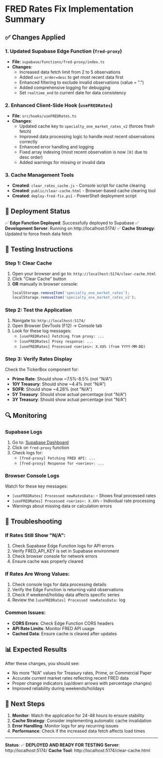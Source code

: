 # FRED Rates Fix Implementation Summary

## ✅ Changes Applied

### 1. Updated Supabase Edge Function (`fred-proxy`)
- **File**: `supabase/functions/fred-proxy/index.ts`
- **Changes**:
  - Increased data fetch limit from 2 to 5 observations
  - Added `sort_order=desc` to get most recent data first
  - Enhanced filtering to exclude invalid observations (value = ".")
  - Added comprehensive logging for debugging
  - Set `realtime_end` to current date for data consistency

### 2. Enhanced Client-Side Hook (`useFREDRates`)
- **File**: `src/hooks/useFREDRates.ts`
- **Changes**:
  - Updated cache key to `specialty_one_market_rates_v2` (forces fresh fetch)
  - Improved data processing logic to handle most recent observations correctly
  - Enhanced error handling and logging
  - Fixed array indexing (most recent observation is now `[0]` due to desc order)
  - Added warnings for missing or invalid data

### 3. Cache Management Tools
- **Created**: `clear_rates_cache.js` - Console script for cache clearing
- **Created**: `public/clear-cache.html` - Browser-based cache clearing tool
- **Created**: `deploy-fred-fix.ps1` - PowerShell deployment script

## 🚀 Deployment Status

✅ **Edge Function Deployed**: Successfully deployed to Supabase
✅ **Development Server**: Running on http://localhost:5174/
✅ **Cache Strategy**: Updated to force fresh data fetch

## 🧪 Testing Instructions

### Step 1: Clear Cache
1. Open your browser and go to: `http://localhost:5174/clear-cache.html`
2. Click "Clear Cache" button
3. **OR** manually in browser console:
   ```javascript
   localStorage.removeItem('specialty_one_market_rates');
   localStorage.removeItem('specialty_one_market_rates_v2');
   ```

### Step 2: Test the Application
1. Navigate to: `http://localhost:5174/`
2. Open Browser DevTools (F12) → Console tab
3. Look for these log messages:
   - `[useFREDRates] Fetching from proxy: ...`
   - `[useFREDRates] Proxy response: ...`
   - `[useFREDRates] Processed <series>: X.XX% (from YYYY-MM-DD)`

### Step 3: Verify Rates Display
Check the TickerBox component for:
- **Prime Rate**: Should show ~7.5%-8.5% (not "N/A")
- **10Y Treasury**: Should show ~4.4% (not "N/A")
- **SOFR**: Should show ~4.28% (not "N/A")
- **5Y Treasury**: Should show actual percentage (not "N/A")
- **3Y Treasury**: Should show actual percentage (not "N/A")

## 🔍 Monitoring

### Supabase Logs
1. Go to: [Supabase Dashboard](https://supabase.com/dashboard/project/fttgppbopdxjbzexntlc/functions)
2. Click on `fred-proxy` function
3. Check logs for:
   - `[fred-proxy] Fetching FRED API: ...`
   - `[fred-proxy] Response for <series>: ...`

### Browser Console Logs
Watch for these key messages:
- `[useFREDRates] Processed newRatesData:` - Shows final processed rates
- `[useFREDRates] Processed <series>: X.XX%` - Individual rate processing
- Warnings about missing data or calculation errors

## 🐛 Troubleshooting

### If Rates Still Show "N/A":
1. Check Supabase Edge Function logs for API errors
2. Verify FRED_API_KEY is set in Supabase environment
3. Check browser console for network errors
4. Ensure cache was properly cleared

### If Rates Are Wrong Values:
1. Check console logs for data processing details
2. Verify the Edge Function is returning valid observations
3. Check if weekend/holiday data affects specific series
4. Review the `[useFREDRates] Processed newRatesData:` log

### Common Issues:
- **CORS Errors**: Check Edge Function CORS headers
- **API Rate Limits**: Monitor FRED API usage
- **Cached Data**: Ensure cache is cleared after updates

## 📊 Expected Results

After these changes, you should see:
- No more "N/A" values for Treasury rates, Prime, or Commercial Paper
- Accurate current market rates reflecting recent FRED data
- Proper change indicators (up/down arrows with percentage changes)
- Improved reliability during weekends/holidays

## 🔄 Next Steps

1. **Monitor**: Watch the application for 24-48 hours to ensure stability
2. **Cache Strategy**: Consider implementing automatic cache invalidation
3. **Error Handling**: Monitor logs for any recurring issues
4. **Performance**: Check if the increased data fetch affects load times

---

**Status**: ✅ **DEPLOYED AND READY FOR TESTING**
**Server**: http://localhost:5174/
**Cache Tool**: http://localhost:5174/clear-cache.html
